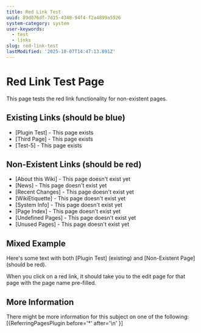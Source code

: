 ```yaml
---
title: Red Link Test
uuid: 89d076df-7d15-4348-94f4-f2a4899a5926
system-category: system
user-keywords:
  - test
  - links
slug: red-link-test
lastModified: '2025-10-07T14:47:13.891Z'
---
```

# Red Link Test Page

This page tests the red link functionality for non-existent pages.

## Existing Links (should be blue)
* [Plugin Test] - This page exists
* [Third Page] - This page exists  
* [Test-5] - This page exists

## Non-Existent Links (should be red)
* [About this Wiki] - This page doesn't exist yet
* [News] - This page doesn't exist yet
* [Recent Changes] - This page doesn't exist yet
* [WikiEtiquette] - This page doesn't exist yet
* [System Info] - This page doesn't exist yet
* [Page Index] - This page doesn't exist yet
* [Undefined Pages] - This page doesn't exist yet
* [Unused Pages] - This page doesn't exist yet

## Mixed Example
Here's some text with both [Plugin Test] (existing) and [Non-Existent Page] (should be red).

When you click on a red link, it should take you to the edit page for that page with the page name pre-filled.

## More Information
There might be more information for this subject on one of the following:
[{ReferringPagesPlugin before='*' after='\n' }]
